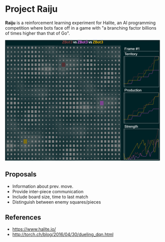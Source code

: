 # Project Raiju
**Raiju** is a reinforcement learning experiment for Halite, an AI programming 
competition where bots face off in a game with "a branching factor billions of 
times higher than that of Go".

![ZBot3 (Raiju) vs ZBot3 (Raiju)](demo.gif)

## Proposals
 - Information about prev. move.
 - Provide inter-piece communication
 - Include board size, time to last match
 - Distinguish between enemy squares/pieces

## References
 - https://www.halite.io/
 - http://torch.ch/blog/2016/04/30/dueling_dqn.html
